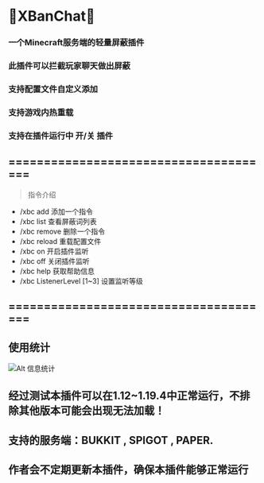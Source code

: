 # 🚫XBanChat🚫
### 一个Minecraft服务端的轻量屏蔽插件
### 此插件可以拦截玩家聊天做出屏蔽
### 支持配置文件自定义添加
### 支持游戏内热重载
### 支持在插件运行中 开/关 插件
## ======================================
> 指令介绍
- /xbc add  添加一个指令
- /xbc list  查看屏蔽词列表
- /xbc remove  删除一个指令 
- /xbc reload  重载配置文件
- /xbc on  开启插件监听
- /xbc off  关闭插件监听
- /xbc help  获取帮助信息
- /xbc ListenerLevel [1~3]  设置监听等级
## ======================================
##                            使用统计
![Alt 信息统计](https://bstats.org/signatures/bukkit/XBanChatPlugin.svg "插件使用统计图")

## 经过测试本插件可以在1.12~1.19.4中正常运行，不排除其他版本可能会出现无法加载！
## 支持的服务端：BUKKIT , SPIGOT , PAPER.
## 作者会不定期更新本插件，确保本插件能够正常运行
